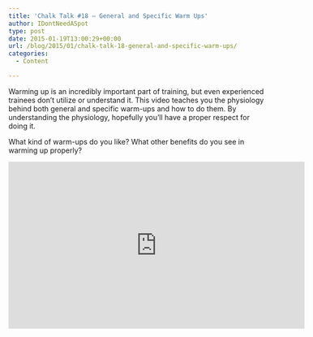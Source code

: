 ```yaml
---
title: 'Chalk Talk #18 – General and Specific Warm Ups'
author: IDontNeedASpot
type: post
date: 2015-01-19T13:00:29+00:00
url: /blog/2015/01/chalk-talk-18-general-and-specific-warm-ups/
categories:
  - Content

---
```

Warming up is an incredibly important part of training, but even experienced trainees don’t utilize or understand it. This video teaches you the physiology behind both general and specific warm-ups and how to do them. By understanding the physiology, hopefully you’ll have a proper respect for doing it.

What kind of warm-ups do you like? What other benefits do you see in warming up properly?

<span class="embed-youtube" style="text-align:center; display: block;"><iframe class='youtube-player' type='text/html' width='584' height='329' src='https://www.youtube.com/embed/CnVc4CKo6zs?version=3&#038;rel=1&#038;fs=1&#038;autohide=2&#038;showsearch=0&#038;showinfo=1&#038;iv_load_policy=1&#038;wmode=transparent' allowfullscreen='true' style='border:0;'></iframe></span>